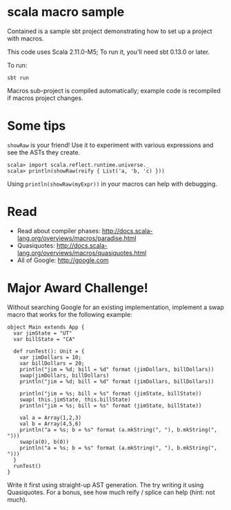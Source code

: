 # scala macro sample

Contained is a sample sbt project demonstrating how to set up a project with macros.

This code uses Scala 2.11.0-M5; To run it, you'll need sbt 0.13.0 or later.

To run:

    sbt run

Macros sub-project is compiled automatically; example code is recompiled if macros project changes.

# Some tips

`showRaw` is your friend! Use it to experiment with various expressions and see the ASTs they create.

    scala> import scala.reflect.runtime.universe._
    scala> println(showRaw(reify { List('a, 'b, 'c) }))

Using `println(showRaw(myExpr))` in your macros can help with debugging.

# Read

- Read about compiler phases: http://docs.scala-lang.org/overviews/macros/paradise.html
- Quasiquotes: http://docs.scala-lang.org/overviews/macros/quasiquotes.html
- All of Google: http://google.com

# Major Award Challenge!

Without searching Google for an existing implementation, implement a swap macro that works for the following example:

    object Main extends App {
      var jimState = "UT"
      var billState = "CA"

      def runTest(): Unit = {
        var jimDollars = 10;
        var billDollars = 20;
        println("jim = %d; bill = %d" format (jimDollars, billDollars))
        swap(jimDollars, billDollars)
        println("jim = %d; bill = %d" format (jimDollars, billDollars))

        println("jim = %s; bill = %s" format (jimState, billState))
        swap( this.jimState, this.billState)
        println("jim = %s; bill = %s" format (jimState, billState))

        val a = Array(1,2,3)
        val b = Array(4,5,6)
        println("a = %s; b = %s" format (a.mkString(", "), b.mkString(", ")))
        swap(a(0), b(0))
        println("a = %s; b = %s" format (a.mkString(", "), b.mkString(", ")))
      }
      runTest()
    }

Write it first using straight-up AST generation. The try writing it using Quasiquotes. For a bonus, see how much reify / splice can help (hint: not much).
